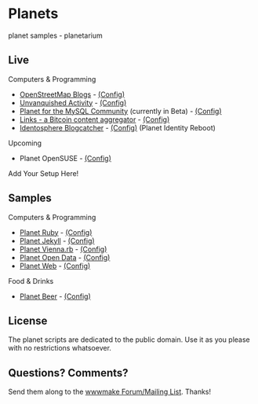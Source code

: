# Planets

planet samples - planetarium


## Live

Computers & Programming

- [OpenStreetMap Blogs](https://blogs.openstreetmap.org) - [(Config)](https://github.com/gravitystorm/blogs.osm.org)
- [Unvanquished Activity](https://unvanquished.net/activity/) - [(Config)](https://github.com/Unvanquished/pluto-devfeeds)
- [Planet for the MySQL Community](http://planet-beta-pluto.oursqlcommunity.org/) (currently in Beta) - [(Config)](https://github.com/oursqlcommunity-org/planet)
- [Links - a Bitcoin content aggregator](https://bitcoinwords.github.io/links/docs/planet.news.html) - [(Config)](https://github.com/bitcoinwords/links)
- [Identosphere Blogcatcher](https://identosphere.net/blogcatcher/) - [(Config)](https://github.com/didecentral/planetid-reboot) (Planet Identity Reboot)

Upcoming

- Planet OpenSUSE - [(Config)](https://github.com/opensuse/planet-o-o)

Add Your Setup Here!


## Samples

Computers & Programming

- [Planet Ruby](http://planetruby.herokuapp.com) - [(Config)](https://github.com/planetruby/planet)
- [Planet Jekyll](http://planetjekyll.herokuapp.com) - [(Config)](https://github.com/planetjekyll/planet)
- [Planet Vienna.rb](http://viennarb.herokuapp.com) - [(Config)](https://github.com/vienna-rb/planet)
- [Planet Open Data](http://planetopendata.herokuapp.com) - [(Config)](https://github.com/feedreader/planet-opendata)
- [Planet Web](http://planetweb.herokuapp.com) - [(Config)](https://github.com/feedreader/planet-web)

Food & Drinks

- [Planet Beer](http://planetbeer.herokuapp.com) - [(Config)](https://github.com/planetbeer/planet)


## License

The planet scripts are dedicated to the public domain.
Use it as you please with no restrictions whatsoever.

## Questions? Comments?

Send them along to the [wwwmake Forum/Mailing List](http://groups.google.com/group/wwwmake).
Thanks!
